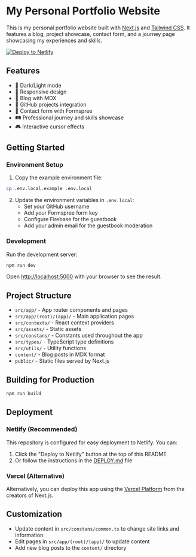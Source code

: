 # My Personal Portfolio Website

This is my personal portfolio website built with [Next.js](https://nextjs.org/) and [Tailwind CSS](https://tailwindcss.com/). It features a blog, project showcase, contact form, and a journey page showcasing my experiences and skills.

[![Deploy to Netlify](https://www.netlify.com/img/deploy/button.svg)](https://app.netlify.com/start/deploy?repository=https://github.com/Kushal-Raj-G-S/personal-website)

## Features

- 🌙 Dark/Light mode
- 📱 Responsive design
- 📝 Blog with MDX
- 🚀 GitHub projects integration
- 📧 Contact form with Formspree
- 🛤️ Professional journey and skills showcase
- 🎮 Interactive cursor effects

## Getting Started

### Environment Setup

1. Copy the example environment file:

```bash
cp .env.local.example .env.local
```

2. Update the environment variables in `.env.local`:
   - Set your GitHub username
   - Add your Formspree form key
   - Configure Firebase for the guestbook
   - Add your admin email for the guestbook moderation

### Development

Run the development server:

```bash
npm run dev
```

Open [http://localhost:5000](http://localhost:5000) with your browser to see the result.

## Project Structure

- `src/app/` - App router components and pages
- `src/app/(root)/(app)/` - Main application pages
- `src/contexts/` - React context providers
- `src/assets/` - Static assets
- `src/constans/` - Constants used throughout the app
- `src/types/` - TypeScript type definitions
- `src/utils/` - Utility functions
- `content/` - Blog posts in MDX format
- `public/` - Static files served by Next.js

## Building for Production

```bash
npm run build
```

## Deployment

### Netlify (Recommended)

This repository is configured for easy deployment to Netlify. You can:

1. Click the "Deploy to Netlify" button at the top of this README
2. Or follow the instructions in the [DEPLOY.md](DEPLOY.md) file

### Vercel (Alternative)

Alternatively, you can deploy this app using the [Vercel Platform](https://vercel.com/new) from the creators of Next.js.

## Customization

- Update content in `src/constans/common.ts` to change site links and information
- Edit pages in `src/app/(root)/(app)/` to update content
- Add new blog posts to the `content/` directory
